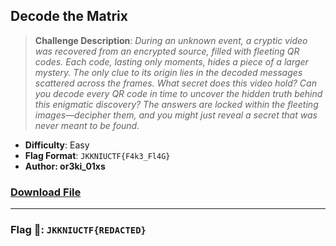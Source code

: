 ## **Decode the Matrix**
> **Challenge Description**: *During an unknown event, a cryptic video was recovered from an encrypted source, filled with fleeting QR codes. Each code, lasting only moments, hides a piece of a larger mystery. The only clue to its origin lies in the decoded messages scattered across the frames. What secret does this video hold? Can you decode every QR code in time to uncover the hidden truth behind this enigmatic discovery? The answers are locked within the fleeting images—decipher them, and you might just reveal a secret that was never meant to be found.*
   - **Difficulty**: Easy
   - **Flag Format**: `JKKNIUCTF{F4k3_Fl4G}`
   - **Author: or3ki_01xs**   
### [Download File](https://drive.google.com/file/d/18FhRCi-nxh91nTOZkS0EHDb8cHqDQLp4/view?usp=sharing)

---
### **Flag 🚩:** `JKKNIUCTF{REDACTED}`
